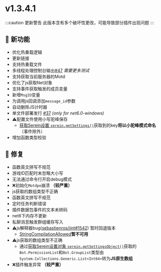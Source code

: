 # v1.3.4.1

:::caution 更新警告
此版本含有多个破坏性更改，可能导致部分插件出现问题
:::

## 🚀 新功能

- 优化热重载逻辑
- 更新链接
- 支持热重载文件
- 多线程处理控制台输出[#47](https://github.com/Zaitonn/Serein/issues/47) *需要更多测试*
- 支持获取当前服务器的Motd
- 优化了js获取Net对象
- 支持事件获取触发的成员变量
- 新增`MsgID`变量
- 为调用js回调添加`message_id`参数
- 自动删除JS计时器
- 单文件部署发行 [#37](https://github.com/Zaitonn/Serein/issues/37) *(only for net6.0-windows)*
- ⚠配置文件使用小写驼峰保存
  - [获取Serein设置 `serein.getSettings()`](../development/function/serein#获取serein设置)获取到的key**将以小驼峰模式命名**（事件除外）
- 增加函数类型校验

## 🐛 修复

- 函数英文拼写不规范
- 游戏ID匹配时未忽略大小写
- 无法通过命令行开启debug模式
- ❌初始化`Motdpe`崩溃 **（较严重）**
- js获取的数组类型不正确
- 函数英文拼写不规范
- 定时任务判断错误
- 插件数据包事件的文本未转码
- net6下内存不更新
- 私聊消息触发群组缓存写入
- ⚠js解释器bug([sebastienros/jint#1542](https://github.com/sebastienros/jint/issues/1542)) 暂时回退版本
  - [StringCompilationAllowed](../development/preLoadConfig#stringcompilationallowed-boolean)**暂不可用**
- ⚠js获取的数组类型不正确
  - 通过[获取Serein设置对象 `serein.getSettingsObject()`](../development/function/serein#获取serein设置对象)获取的`Bot.PermissionList`和`Bot.GroupList`类型由`System.Collections.Generic.List<Int64>`转为**JS原生数组**
- ❌插件触发异常 **（较严重）**
